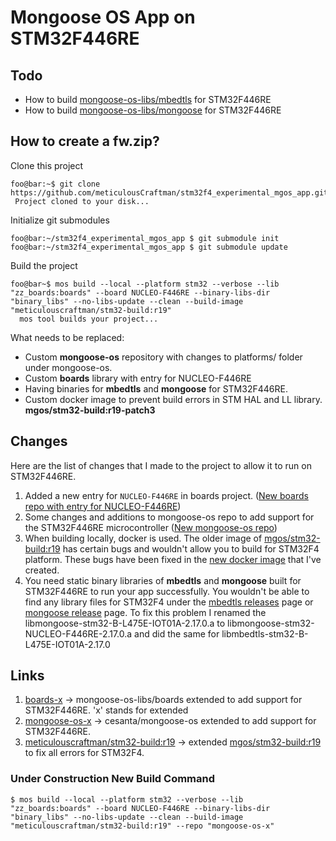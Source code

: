 # Mongoose OS App on STM32F446RE

## Todo
  - How to build [mongoose-os-libs/mbedtls](https://github.com/mongoose-os-libs/mongoose) for STM32F446RE
  - How to build [mongoose-os-libs/mongoose](https://github.com/mongoose-os-libs/mbedtls) for STM32F446RE

## How to create a fw.zip?
Clone this project
```console
foo@bar:~$ git clone https://github.com/meticulousCraftman/stm32f4_experimental_mgos_app.git
 Project cloned to your disk...
```
Initialize git submodules
```console
foo@bar:~/stm32f4_experimental_mgos_app $ git submodule init
foo@bar:~/stm32f4_experimental_mgos_app $ git submodule update
```

Build the project
```console
foo@bar~$ mos build --local --platform stm32 --verbose --lib "zz_boards:boards" --board NUCLEO-F446RE --binary-libs-dir "binary_libs" --no-libs-update --clean --build-image "meticulouscraftman/stm32-build:r19"
  mos tool builds your project...
```

What needs to be replaced:
  - Custom **mongoose-os** repository with changes to platforms/ folder under mongoose-os.
  - Custom **boards** library with entry for NUCLEO-F446RE
  - Having binaries for **mbedtls** and **mongoose** for STM32F446RE.
  - Custom docker image to prevent build errors in STM HAL and LL library. **mgos/stm32-build:r19-patch3**

## Changes
Here are the list of changes that I made to the project to allow it to run on STM32F446RE.
  1. Added a new entry for `NUCLEO-F446RE` in boards project. ([New boards repo with entry for NUCLEO-F446RE](https://github.com/meticulousCraftman/boards-x))
  2. Some changes and additions to mongoose-os repo to add support for the STM32F446RE microcontroller ([New mongoose-os repo](https://github.com/meticulousCraftman/mongoose-os-x))
  3. When building locally, docker is used. The older image of [mgos/stm32-build:r19](https://hub.docker.com/r/mgos/stm32-build) has certain bugs and wouldn't allow you to build for STM32F4 platform. These bugs have been fixed in the [new docker image](https://hub.docker.com/repository/docker/meticulouscraftman/stm32-build) that I've created.
  4. You need static binary libraries of **mbedtls** and **mongoose** built for STM32F446RE to run your app successfully. You wouldn't be able to find any library files for STM32F4 under the [mbedtls releases](https://github.com/mongoose-os-libs/mbedtls/releases) page or [mongoose release](https://github.com/mongoose-os-libs/mongoose/releases) page. To fix this problem I renamed the libmongoose-stm32-B-L475E-IOT01A-2.17.0.a to libmongoose-stm32-NUCLEO-F446RE-2.17.0.a and did the same for libmbedtls-stm32-B-L475E-IOT01A-2.17.0


## Links
  1. [boards-x](https://github.com/meticulousCraftman/boards-x) -> mongoose-os-libs/boards extended to add support for STM32F446RE. 'x' stands for extended
  2. [mongoose-os-x](https://github.com/meticulousCraftman/mongoose-os-x) -> cesanta/mongoose-os extended to add support for STM32F446RE.
  3. [meticulouscraftman/stm32-build:r19](https://hub.docker.com/repository/docker/meticulouscraftman/stm32-build) -> extended [mgos/stm32-build:r19](https://hub.docker.com/r/mgos/stm32-build) to fix all errors for STM32F4.



### Under Construction New Build Command

```
$ mos build --local --platform stm32 --verbose --lib "zz_boards:boards" --board NUCLEO-F446RE --binary-libs-dir "binary_libs" --no-libs-update --clean --build-image "meticulouscraftman/stm32-build:r19" --repo "mongoose-os-x"
```
